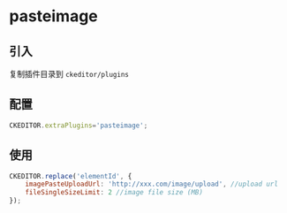 # pasteimage

## 引入

复制插件目录到 `ckeditor/plugins`

## 配置
```js
CKEDITOR.extraPlugins='pasteimage';
```

## 使用

```js
CKEDITOR.replace('elementId', {
    imagePasteUploadUrl: 'http://xxx.com/image/upload', //upload url
    fileSingleSizeLimit: 2 //image file size (MB)
});
```